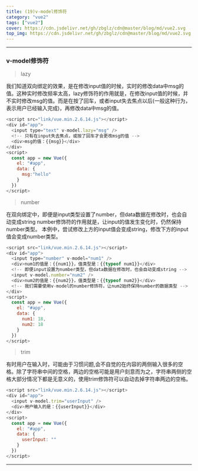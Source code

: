 ```yaml
---
title: (19)v-model修饰符
category: "vue2"
tags: ["vue2"]
cover: https://cdn.jsdelivr.net/gh/zbglz/cdn@master/blog/md/vue2.svg
top_img: https://cdn.jsdelivr.net/gh/zbglz/cdn@master/blog/md/vue2.svg
---
```


***

### v-model修饰符

> lazy

我们知道双向绑定的效果，是在修改input值的时候，实时的修改data中msg的值。这种实时修改频率太高，lazy修饰符的作用就是，在修改input值的时候，并不实时修改msg的值。而是在按了回车，或者input失去焦点以后(一般这种行为，表示用户已经输入完成)，再修改data中msg的值。



```js vue2
<script src="link/vue.min.2.6.14.js"></script>
<div id="app">
  <input type="text" v-model.lazy="msg" />
  <!-- 只有在input失去焦点，或按了回车才会更改msg的值 -->
  <div>msg的值：{{msg}}</div>
</div>
<script>
  const app = new Vue({
    el: "#app",
    data: {
      msg:"hello"
    }
  })
</script>
```



> number

在双向绑定中，即便是input类型设置了number，但data数据在修改时，也会自动变成string
number修饰符的作用就是，让input的值发生变化时，仍然保持number类型。
本例中，尝试修改上方的input值会变成string，修改下方的input值会变成number类型。



```js vue2
<script src="link/vue.min.2.6.14.js"></script>
<div id="app">
  <input type="number" v-model="num1" />
  <div>num1的值是：{{num1}}，值类型是：{{typeof num1}}</div>
  <!-- 即便input设置为number类型，但data数据在修改时，也会自动变成string -->
  <input v-model.number="num2" />
  <div>num2的值是：{{num2}}，值类型是：{{typeof num2}}</div>
  <!-- 我们需要使用v-model的number修饰符，让num2始终保持number的数据类型 -->
</div>
<script>
  const app = new Vue({
    el: "#app",
    data: {
      num1: 18,
      num2: 18
    }
  })
</script>
```




> trim

有时用户在输入时，可能由于习惯问题,会不自觉的在内容的两侧输入很多的空格。除了字符串中间的空格，两边的空格可能是用户刻意而为之，字符串两侧的空格大部分情况下都是无意义的，使用trim修饰符可以自动去掉字符串两边的空格。



```js vue2
<script src="link/vue.min.2.6.14.js"></script>
<div id="app">
  <input v-model.trim="userInput" />
  <div>用户输入的是：{{userInput}}</div>
</div>
<script>
  const app = new Vue({
    el: "#app",
    data: {
      userInput: ""
    }
  })
</script>
```



***